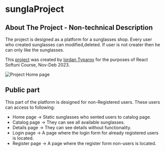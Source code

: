 # sunglaProject

## About The Project - Non-technical Description

The project is designed as a platform for a sunglasses shop. Every user who created sunglasses can modified,deleted. If user is not creater then he can only like the sunglasses.

This [project](https://github.com/IordanTyparow/sunglaProject) was created by [Iordan Typarov](https://github.com/IordanTyparow) for the purposes of React Softuni Course, Nov-Deb 2023.

![Project Home page](https://i.ibb.co/F0hdVv7/HomePage.png)

## Public part

This part of the platform is designed for non-Registered users. These users can access to following:

-   Home page ->
    Static sunglasses who sented users to catalog page.
-   Catalog page ->
    They can see all available sunglasses.
-   Details page ->
    They can see details without functionality.
-   Login page ->
    A page where the login form for already registered users is located.
-   Register page ->
    A page where the register form non-users is located.
